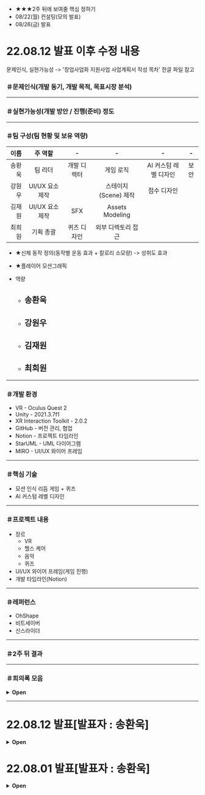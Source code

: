 - ★★★2주 뒤에 보여줄 핵심 정하기
- 08/22(월) 컨설팅(모의 발표)
- 08/26(금) 발표

# 22.08.12 발표 이후 수정 내용

문제인식, 실현가능성 -> '창업사업화 지원사업 사업계획서 작성 목차' 한글 파일 참고

### ＃문제인식(개발 동기, 개발 목적, 목표시장 분석)
* * *


### ＃실현가능성(개발 방안 / 진행(준비) 정도
* * *


### ＃팀 구성(팀 현황 및 보유 역량)
이름 | 주 역할 | - | - | - | - | 
---:|:---:|:---:|:---:|:---:|:---:|
송환욱 | 팀 리더 | 개발 디렉터 | 게임 로직 | AI 커스텀 레벨 디자인 | 보안
강원우 | UI/UX 요소 제작 |  | 스테이지(Scene) 제작 | 점수 디자인
김재원 | UI/UX 요소 제작 | SFX | Assets Modeling
최희원 | 기획 총괄 | 퀴즈 디자인 | 외부 디렉토리 접근

- ★신체 동작 정의(동작별 운동 효과 + 칼로리 소모량) -> 성취도 효과
- ★플레이어 모션그래픽

- 역량
  - 송환욱
    - 
  - 강원우
    - 
  - 김재원
    - 
  - 최희원
    - 
* * *


### ＃개발 환경
- VR - Oculus Quest 2
- Unity - 2021.3.7f1
- XR Interaction Toolkit - 2.0.2
- GitHub - 버전 관리, 협업
- Notion - 프로젝트 타임라인
- StarUML - UML 다이어그램
- MIRO - UI/UX 와이어 프레임
* * *


### ＃핵심 기술
- 모션 인식 리듬 게임 + 퀴즈
- AI 커스텀 레벨 디자인
* * *


### ＃프로젝트 내용
- 장르
  - VR
  - 헬스 케어
  - 음악
  - 퀴즈
- UI/UX 와이어 프레임(게임 진행)
- 개발 타임라인(Notion)
* * *

### ＃레퍼런스
- OhShape
- 비트세이버
- 신스라이더
* * *


### ＃2주 뒤 결과
* * *


### ＃희의록 모음

<details>
<summary><b>Open</b></summary>
  
![22 08 10 _001](https://user-images.githubusercontent.com/85896566/184311403-22287e03-85e2-4567-9fa0-26cd1f981fab.jpg)
</br>
![22 08 10 _002](https://user-images.githubusercontent.com/85896566/184311416-2600ba10-89bf-4971-9ae1-793bae0fa41a.jpg)
</br>
![22 08 10 _003](https://user-images.githubusercontent.com/85896566/184311422-cb39bb67-428b-4e92-9b61-e5ac124830ee.jpg)
</br>
![22 08 10 _004](https://user-images.githubusercontent.com/85896566/184311429-9c0d43db-11fa-4c7f-8edf-0f5d4f08be07.jpg)
</div>
</details>

* * *


# 22.08.12 발표[발표자 : 송환욱]
<details>
<summary><b>Open</b></summary>

### ＃타임라인
![image](https://user-images.githubusercontent.com/85896566/184077358-364f0fa4-51db-489e-8f2e-c74678f16fa7.png)
* * *

### ＃와이어 프레임
![Storyboard](https://user-images.githubusercontent.com/85896566/184078388-8c3afffb-296e-4dfa-8fc0-5fc6882d9f16.jpg)
* * *

### ＃이전과 달라진 점
- 개발 환경
  - 유니티 프로젝트 버전 변경[2019.4.40f1] -> [2021.3.7f1]
  - UML다이어그램 툴 변경[Lucid Chart] -> [StarUML]
  - Custom Hierarchy 사용
    - ![image](https://user-images.githubusercontent.com/85896566/184078822-2a0a1c4e-23e9-4e22-b3b1-fa71f2b53dd5.png)
* * *

### ＃핵심기술 "모션인식" 개발 레퍼런스 기술과 레퍼런스 상용 사례
- 상용 사례(연관多)
  - [스포츠][[㈜지누소프트의 실감형 트램폴린 점프 및 캘리핏(CALIFIT)] AR과 모션인식 기반 비대면 운동 서비스 기업](https://www.pangyotechnovalley.org/html/community/reporters.asp?skey=&sword=&category=&size=6&page=2&no=75356)
    - ![image](https://user-images.githubusercontent.com/85896566/184080357-4248b203-667e-44be-a31e-9c0e4d9d7512.png)
    - [CALIFIT 어플리케이션 시연 영상](https://youtu.be/Wgf82qSgV64)
  - [게임][Odders Lab - OhShape](https://www.youtube.com/watch?v=sAjK1Fpfh1o)
- 상용 사례(연관少)
  - [게임][[바이오하자드 7 VR 모션인식 업데이트]견착 모션 -> 정확도, 반동 보정](https://playvr.co.kr/bbs/board.php?bo_table=free&wr_id=6761)
* * *

### ＃2주뒤 결과
- 핵심 모션 인식 컨텐츠 구현 1[스트레칭(요가)]
- 핵심 모션 인식 컨텐츠 구현 2[노젓기]
* * *

### ＃회의록
![22 08 10 _003](https://user-images.githubusercontent.com/85896566/184076981-31cc97af-ea33-4230-8fec-c14677f6a24d.png)
</br>
![22 08 10 _004](https://user-images.githubusercontent.com/85896566/184076987-df10373c-9a10-43b4-b42d-0b87dd555651.png)
* * *

</div>
</details>

# 22.08.01 발표[발표자 : 송환욱]
<details>
<summary><b>Open</b></summary>

### ＃개론
#### 프로젝트 기간
- 2022년 7월 28일 ~ 2022년 10월 中

#### 참여 인원
이름 | 주 역할 | - | - | - | 
---:|:---:|:---:|:---:|:---:|
송환욱 | 팀 리더 | 전반적인 코드 리팩토링 | SDK, API 활용 | 팀원 백업 |
강원우 | 기획 및 운영 | UI/UX 요소 제작
김재원 | 스테이지 제작 | 모델링 | 자료 조사
최희원 | UI/UX 요소 제작 | 스토리 | 사운드 | 이펙트

#### 개발 환경
- Oculus Quest 2
- Unity(2019.4.31f1)
- GoogleVR
- GitHub - 버전 관리, 협업
- Notion - 프로젝트 타임라인
- LucidChart - UML 다이어그램
- MIRO - UI/UX 와이어 프레임

#### 프로젝트 내용
- 장르
  - VR
  - 헬스 케어
  - 힐링
  - 스토리
- 방향성
  - 주 이용자가 익숙하고 편안함을 느끼는 환경(스테이지)에서 프로젝트의 핵심 기술인 VR 모션 인식 기술을 이용하여 육체적, 정신적 치유 효과를 받는 힐링 게임
- 아이디어
  - 동산에서 요가, 스트레칭
  - 호숫가에서 노 젓기
  - 진행 중 가벼운 돌발 상황에서 순발력 테스트
  - 모션 인식과 결합한 인지 테스트
- 게임 진행
  - 메인 - 스토리 진행 방식
  - 서브 - 액자식으로 구성된 미니 게임 모드
    - 다양한 모션 인식 제어 게임 구현
    - 씬 전환 간에 리소스 최적화
* * *

### ＃핵심 기술
  - 모션 인식
* * *

### ＃컨텐츠 요소
- 미니 게임 모드
  - 성적 시스템(데이터)
    - ![image](https://user-images.githubusercontent.com/85896566/181909832-be073759-e515-4bcb-b8c7-e5ee9bcf544c.png)
- 수집 요소(?)
* * *

### ＃2주뒤 결과
- 기초 기능 정의 UML 다이어그램 설계
  - 프로젝트 전반적인 로직 구상
- 디자인 컨셉 선정 후 UI/UX 와이어 프레임 설계
- 대략적인 스토리 구성 흐름
- 일정 조율 후 컨텐츠 요소 추가
- API, SDK, 라이브러리 수집
- 에셋, 오브젝트 수집
- 기초 단계 스테이지 제작
* * *

### ＃회의록
![회의록001](https://user-images.githubusercontent.com/85896566/182005269-a7c22533-e87c-464a-a85f-67ee193e2335.jpg)
</br>
![회의록002](https://user-images.githubusercontent.com/85896566/182005272-d341ecc0-f4fc-43ec-869c-31ab83871554.jpg)

</div>
</details>
